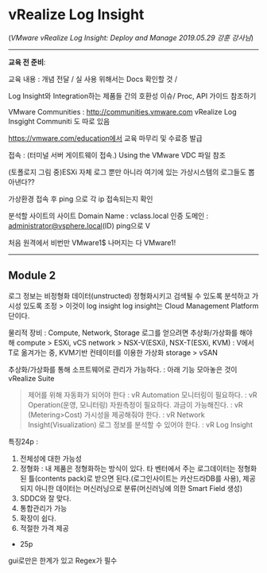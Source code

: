 # vRealize Log Insight
(*VMware vRealize Log Insight: Deploy and Manage 2019.05.29 강훈 강사님*)
<hr/>

**교육 전 준비**:

교육 내용 : 개념 전달 / 실 사용 위해서는 Docs 확인할 것 / 

Log Insight와 Integration하는 제품들 간의 호환성 이슈/ Proc, API 가이드 참조하기

VMware Communities : http://communities.vmware.com
vRealize Log Insgight Communiti 도 따로 있음

https://vmware.com/education에서 교육 마무리 및 수료증 발급

접속 : 
(터미널 서버 게이트웨이 접속.)
Using the VMware VDC 파일 참조

(토폴로지 그림 중)ESXi 자체 로그 뿐만 아니라 여기에 있는 가상시스템의 로그들도 뽑아낸다??

가상환경 접속 후 ping 으로 각 ip 접속되는지 확인

분석할 사이트의
사이트 Domain Name : vclass.local
인증 도메인 : administrator@vsphere.local(ID)
ping으로 V

처음 원격에서 비번만 VMware1$
나머지는 다 VMware1!

--------------------
## Module 2
로그 정보는 비정형화 데이터(unstructed)
정형화시키고
검색될 수 있도록 분석하고 가시성 있도록 조정 > 이것이 log insight
log insight는 Cloud Management Platform  단이다. 

물리적 장비 : Compute, Network, Storage
로그를 얻으려면 추상화/가상화를 해야 해
compute > ESXi, vCS
network > NSX-V(ESXi), NSX-T(ESXi, KVM) : V에서 T로 옮겨가는 중, KVM기반 컨테이터를 이용한 가상화
storage > vSAN

추상화/가상화를 통해 소프트웨어로 관리가 가능하다. : 아래 기능 모아놓은 것이 vRealize Suite
>제어를 위해 자동화가 되어야 한다 : vR Automation
>모니터링이 필요하다. : vR Operation(운영, 모니터링)
>자원측정이 필요하다. 과금이 가능해진다. : vR (Metering>Cost)
>가시성을 제공해줘야 한다. : vR Network Insight(Visualization)
>로그 정보를 분석할 수 있어야 한다. : vR Log Insight


특징24p : 
1. 전체성에 대한 가능성
2. 정형화 : 내 제품은 정형화하는 방식이 있다. 타 벤터에서 주는 로그데이터는 정형화된 틀(contents pack)로 받으면 된다.(로그인사이트는 카산드라DB를 사용), 제공되지 아니한 데이터는 머신러닝으로 분류(머신러닝에 의한 Smart Field 생성)
3. SDDC와 잘 맞다.
4. 통합관리가 가능
5. 확장이 쉽다.
6. 적절한 가격 제공
+ 25p

gui로만은 한계가 있고 Regex가 필수



